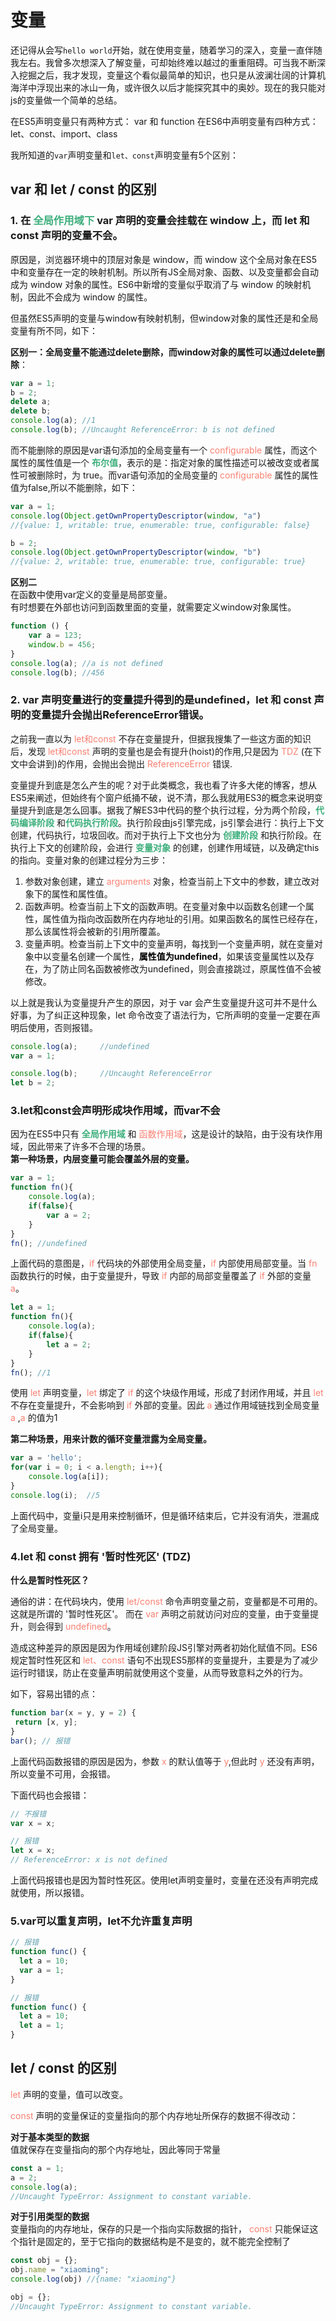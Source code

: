 # 变量

还记得从会写`hello world`开始，就在使用变量，随着学习的深入，变量一直伴随我左右。我曾多次想深入了解变量，可却始终难以越过的重重阻碍。可当我不断深入挖掘之后，我才发现，变量这个看似最简单的知识，也只是从波澜壮阔的计算机海洋中浮现出来的冰山一角，或许很久以后才能探究其中的奥妙。现在的我只能对js的变量做一个简单的总结。

在ES5声明变量只有两种方式： var 和 function
在ES6中声明变量有四种方式：let、const、import、class

我所知道的`var`声明变量和`let、const`声明变量有5个区别：

## var 和 let / const 的区别

### 1. 在 <font color="#3EAF7C">**全局作用域下**</font> var 声明的变量会挂载在 window 上，而 let 和 const 声明的变量不会。
原因是，浏览器环境中的顶层对象是 window，而 window 这个全局对象在ES5中和变量存在一定的映射机制。所以所有JS全局对象、函数、以及变量都会自动成为 window 对象的属性。ES6中新增的变量似乎取消了与 window 的映射机制，因此不会成为 window 的属性。

但虽然ES5声明的变量与window有映射机制，但window对象的属性还是和全局变量有所不同，如下：

**区别一：全局变量不能通过delete删除，而window对象的属性可以通过delete删除**：
```js
var a = 1;
b = 2;
delete a;
delete b;
console.log(a); //1
console.log(b); //Uncaught ReferenceError: b is not defined
```
而不能删除的原因是var语句添加的全局变量有一个 <font color="#FA8072">configurable</font> 属性，而这个属性的属性值是一个 <font color="#3EAF7C">**布尔值**</font>，表示的是：指定对象的属性描述可以被改变或者属性可被删除时，为 true。而var语句添加的全局变量的 <font color="#FA8072">configurable</font> 属性的属性值为false,所以不能删除，如下：

```js
var a = 1;
console.log(Object.getOwnPropertyDescriptor(window, "a")
//{value: 1, writable: true, enumerable: true, configurable: false}

b = 2;
console.log(Object.getOwnPropertyDescriptor(window, "b")
//{value: 2, writable: true, enumerable: true, configurable: true}
```

**区别二**   
在函数中使用var定义的变量是局部变量。  
有时想要在外部也访问到函数里面的变量，就需要定义window对象属性。
```js
function () {
	var a = 123;
	window.b = 456;
}
console.log(a); //a is not defined
console.log(b); //456
```

### 2. var 声明变量进行的变量提升得到的是undefined，let 和 const 声明的变量提升会抛出ReferenceError错误。
之前我一直以为 <font color="#FA8072">let和const</font> 不存在变量提升，但据我搜集了一些这方面的知识后，发现 <font color="#FA8072">let和const</font> 声明的变量也是会有提升(hoist)的作用,只是因为 <font color="#FA8072">TDZ</font> (在下文中会讲到)的作用，会抛出会抛出 <font color="#FA8072">ReferenceError</font> 错误.

变量提升到底是怎么产生的呢？对于此类概念，我也看了许多大佬的博客，想从ES5来阐述，但始终有个窗户纸捅不破，说不清，那么我就用ES3的概念来说明变量提升到底是怎么回事。据我了解ES3中代码的整个执行过程，分为两个阶段，<font color="#3EAF7C">**代码编译阶段**</font> 和<font color="#3EAF7C">**代码执行阶段**</font>。执行阶段由js引擎完成，js引擎会进行：执行上下文创建，代码执行，垃圾回收。而对于执行上下文也分为 <font color="#3EAF7C">**创建阶段**</font> 和执行阶段。在执行上下文的创建阶段，会进行 <font color="#3EAF7C">**变量对象**</font> 的创建，创建作用域链，以及确定this的指向。变量对象的创建过程分为三步：  

1. 参数对象创建，建立 <font color="#FA8072">arguments</font> 对象，检查当前上下文中的参数，建立改对象下的属性和属性值。   
2. 函数声明。检查当前上下文的函数声明。在变量对象中以函数名创建一个属性，属性值为指向改函数所在内存地址的引用。如果函数名的属性已经存在，那么该属性将会被新的引用所覆盖。    
3.  变量声明。检查当前上下文中的变量声明，每找到一个变量声明，就在变量对象中以变量名创建一个属性，<font color="#000000">**属性值为undefined**</font>，如果该变量属性以及存在，为了防止同名函数被修改为undefined，则会直接跳过，原属性值不会被修改。 

以上就是我认为变量提升产生的原因，对于 var 会产生变量提升这可并不是什么好事，为了纠正这种现象，let 命令改变了语法行为，它所声明的变量一定要在声明后使用，否则报错。

```js
console.log(a); 	//undefined
var a = 1;

console.log(b);		//Uncaught ReferenceError
let b = 2;
```

### 3.let和const会声明形成块作用域，而var不会
因为在ES5中只有 <font color="#3EAF7C">**全局作用域**</font> 和 <font color="#FA8072">函数作用域</font>，这是设计的缺陷，由于没有块作用域，因此带来了许多不合理的场景。  
**第一种场景，内层变量可能会覆盖外层的变量。**
```js
var a = 1;
function fn(){
	console.log(a);
	if(false){
		var a = 2;
	}
}
fn(); //undefined
```
上面代码的意图是，<font color="#FA8072">if</font> 代码块的外部使用全局变量，<font color="#FA8072">if</font> 内部使用局部变量。当 <font color="#FA8072">fn</font> 函数执行的时候，由于变量提升，导致 <font color="#FA8072">if</font> 内部的局部变量覆盖了 <font color="#FA8072">if</font> 外部的变量 <font color="#FA8072">a</font>。

```js
let a = 1;
function fn(){
	console.log(a);
	if(false){
		let a = 2;
	}
}
fn(); //1
```
使用 <font color="#FA8072">let</font> 声明变量，<font color="#FA8072">let</font> 绑定了 <font color="#FA8072">if</font> 的这个块级作用域，形成了封闭作用域，并且 <font color="#FA8072">let</font> 不存在变量提升，不会影响到 <font color="#FA8072">if</font> 外部的变量。因此 <font color="#FA8072">a</font> 通过作用域链找到全局变量 <font color="#FA8072">a</font> ,<font color="#FA8072">a</font> 的值为1

**第二种场景，用来计数的循环变量泄露为全局变量。**
```js
var a = 'hello';
for(var i = 0; i < a.length; i++){
	console.log(a[i]);
}
console.log(i);  //5
```
上面代码中，变量i只是用来控制循环，但是循环结束后，它并没有消失，泄漏成了全局变量。

### 4.let 和 const 拥有 '暂时性死区' (TDZ)
**什么是暂时性死区？**

通俗的讲：在代码块内，使用 <font color="#FA8072">let/const</font> 命令声明变量之前，变量都是不可用的。这就是所谓的 '暂时性死区'。
而在 <font color="#FA8072">var</font> 声明之前就访问对应的变量，由于变量提升，则会得到 <font color="#FA8072">undefined</font>。

造成这种差异的原因是因为作用域创建阶段JS引擎对两者初始化赋值不同。ES6 规定暂时性死区和 <font color="#FA8072">let、const</font> 语句不出现ES5那样的变量提升，主要是为了减少运行时错误，防止在变量声明前就使用这个变量，从而导致意料之外的行为。

如下，容易出错的点：
 ```js
function bar(x = y, y = 2) {
  return [x, y];
}
bar(); // 报错
 ```
上面代码函数报错的原因是因为，参数 <font color="#FA8072">x</font> 的默认值等于 <font color="#FA8072">y</font>,但此时  <font color="#FA8072">y</font> 还没有声明，所以变量不可用，会报错。

下面代码也会报错：
```js
// 不报错
var x = x;

// 报错
let x = x;
// ReferenceError: x is not defined
```
上面代码报错也是因为暂时性死区。使用let声明变量时，变量在还没有声明完成就使用，所以报错。

### 5.var可以重复声明，let不允许重复声明
```js
// 报错
function func() {
  let a = 10;
  var a = 1;
}

// 报错
function func() {
  let a = 10;
  let a = 1;
}
```

## let / const 的区别
<font color="#FA8072">let </font> 声明的变量，值可以改变。

 <font color="#FA8072">const</font> 声明的变量保证的变量指向的那个内存地址所保存的数据不得改动：

**对于基本类型的数据**  
值就保存在变量指向的那个内存地址，因此等同于常量
```js
const a = 1;
a = 2;
console.log(a);
//Uncaught TypeError: Assignment to constant variable.
```
**对于引用类型的数据**  
变量指向的内存地址，保存的只是一个指向实际数据的指针， <font color="#FA8072">const</font> 只能保证这个指针是固定的，至于它指向的数据结构是不是变的，就不能完全控制了
```js
const obj = {};
obj.name = "xiaoming";
console.log(obj) //{name: "xiaoming"}

obj = {};
//Uncaught TypeError: Assignment to constant variable.
```
